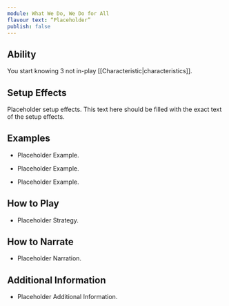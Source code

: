 ```yaml
---
module: What We Do, We Do for All
flavour text: “Placeholder”
publish: false
---
```

## Ability
You start knowing 3 not in-play [[Characteristic|characteristics]].

## Setup Effects
Placeholder setup effects. This text here should be filled with the exact text of the setup effects.

## Examples
- Placeholder Example.

- Placeholder Example.

- Placeholder Example.

## How to Play
- Placeholder Strategy.

## How to Narrate
- Placeholder Narration.

## Additional Information
- Placeholder Additional Information.
